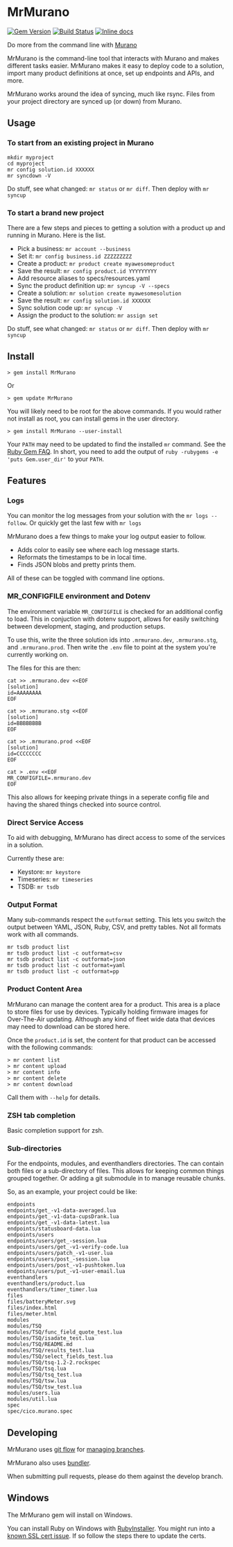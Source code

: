 # MrMurano

[![Gem Version](https://badge.fury.io/rb/MrMurano.svg)](https://badge.fury.io/rb/MrMurano)
[![Build Status](https://travis-ci.org/tadpol/MrMurano.svg?branch=master)](https://travis-ci.org/tadpol/MrMurano)
[![Inline docs](http://inch-ci.org/github/exosite/MrMurano)](http://inch-ci.org/github/exosite/MrMurano.svg?branch=master)

Do more from the command line with [Murano](https://exosite.com/platform/)

MrMurano is the command-line tool that interacts with Murano and makes different
tasks easier. MrMurano makes it easy to deploy code to a solution, import many
product definitions at once, set up endpoints and APIs, and more.

MrMurano works around the idea of syncing, much like rsync.  Files from your project
directory are synced up (or down) from Murano.

## Usage

### To start from an existing project in Murano
```
mkdir myproject
cd myproject
mr config solution.id XXXXXX
mr syncdown -V
```

Do stuff, see what changed: `mr status` or `mr diff`.
Then deploy with `mr syncup`

### To start a brand new project
There are a few steps and pieces to getting a solution with a product up and
running in Murano. Here is the list.

- Pick a business: `mr account --business`
- Set it: `mr config business.id ZZZZZZZZZ`
- Create a product: `mr product create myawesomeproduct`
- Save the result: `mr config product.id YYYYYYYYY`
- Add resource aliases to specs/resources.yaml
- Sync the product definition up: `mr syncup -V --specs`
- Create a solution: `mr solution create myawesomesolution`
- Save the result: `mr config solution.id XXXXXX`
- Sync solution code up: `mr syncup -V`
- Assign the product to the solution: `mr assign set`

Do stuff, see what changed: `mr status` or `mr diff`.
Then deploy with `mr syncup`

## Install

```
> gem install MrMurano
```
Or
```
> gem update MrMurano
```

You will likely need to be root for the above commands.  If you would rather not
install as root, you can install gems in the user directory.

```
> gem install MrMurano --user-install
```

Your `PATH` may need to be updated to find the installed `mr` command.  See the
[Ruby Gem FAQ](http://guides.rubygems.org/faqs/#user-install).  In short, you need
to add the output of `ruby -rubygems -e 'puts Gem.user_dir'` to your `PATH`.

## Features

### Logs

You can monitor the log messages from your solution with the `mr logs --follow`.
Or quickly get the last few with `mr logs`

MrMurano does a few things to make your log output easier to follow.
- Adds color to easily see where each log message starts.
- Reformats the timestamps to be in local time.
- Finds JSON blobs and pretty prints them.

All of these can be toggled with command line options.

### MR_CONFIGFILE environment and Dotenv

The environment variable `MR_CONFIGFILE` is checked for an additional config to
load.  This in conjuction with dotenv support, allows for easily switching between
development, staging, and production setups.

To use this, write the three solution ids into `.mrmurano.dev`, `.mrmurano.stg`,
and `.mrmurano.prod`. Then write the `.env` file to point at the system you're
currently working on.

The files for this are then:
```
cat >> .mrmurano.dev <<EOF
[solution]
id=AAAAAAAA
EOF

cat >> .mrmurano.stg <<EOF
[solution]
id=BBBBBBBB
EOF

cat >> .mrmurano.prod <<EOF
[solution]
id=CCCCCCCC
EOF

cat > .env <<EOF
MR_CONFIGFILE=.mrmurano.dev
EOF
```

This also allows for keeping private things in a seperate config file and having
the shared things checked into source control.

### Direct Service Access

To aid with debugging, MrMurano has direct access to some of the services in a
solution.

Currently these are:
- Keystore: `mr keystore`
- Timeseries: `mr timeseries`
- TSDB: `mr tsdb`

### Output Format

Many sub-commands respect the `outformat` setting.  This lets you switch the output
between YAML, JSON, Ruby, CSV, and pretty tables.  Not all formats work with all
commands.

```
mr tsdb product list
mr tsdb product list -c outformat=csv
mr tsdb product list -c outformat=json
mr tsdb product list -c outformat=yaml
mr tsdb product list -c outformat=pp
```

### Product Content Area

MrMurano can manage the content area for a product.  This area is a place to store
files for use by devices.  Typically holding firmware images for Over-The-Air
updating.  Although any kind of fleet wide data that devices may need to download
can be stored here.

Once the `product.id` is set, the content for that product can be accessed with the
following commands:
```
> mr content list
> mr content upload
> mr content info
> mr content delete
> mr content download
```

Call them with `--help` for details.

### ZSH tab completion

Basic completion support for zsh.

### Sub-directories

For the endpoints, modules, and eventhandlers directories. The can contain both
files or a sub-directory of files.  This allows for keeping common things grouped
together.  Or adding a git submodule in to manage reusable chunks.

So, as an example, your project could be like:
```
endpoints
endpoints/get_-v1-data-averaged.lua
endpoints/get_-v1-data-cupsDrank.lua
endpoints/get_-v1-data-latest.lua
endpoints/statusboard-data.lua
endpoints/users
endpoints/users/get_-session.lua
endpoints/users/get_-v1-verify-code.lua
endpoints/users/patch_-v1-user.lua
endpoints/users/post_-session.lua
endpoints/users/post_-v1-pushtoken.lua
endpoints/users/put_-v1-user-email.lua
eventhandlers
eventhandlers/product.lua
eventhandlers/timer_timer.lua
files
files/batteryMeter.svg
files/index.html
files/meter.html
modules
modules/TSQ
modules/TSQ/func_field_quote_test.lua
modules/TSQ/isadate_test.lua
modules/TSQ/README.md
modules/TSQ/results_test.lua
modules/TSQ/select_fields_test.lua
modules/TSQ/tsq-1.2-2.rockspec
modules/TSQ/tsq.lua
modules/TSQ/tsq_test.lua
modules/TSQ/tsw.lua
modules/TSQ/tsw_test.lua
modules/users.lua
modules/util.lua
spec
spec/cico.murano.spec
```

## Developing

MrMurano uses [git flow](https://github.com/nvie/gitflow#getting-started) for
[managing branches](http://nvie.com/posts/a-successful-git-branching-model/).

MrMurano also uses [bundler](http://bundler.io).

When submitting pull requests, please do them against the develop branch.

## Windows

The MrMurano gem will install on Windows.

You can install Ruby on Windows with [RubyInstaller](http://rubyinstaller.org).
You might run into a [known SSL cert issue](http://guides.rubygems.org/ssl-certificate-update/).
If so follow the steps there to update the certs.


